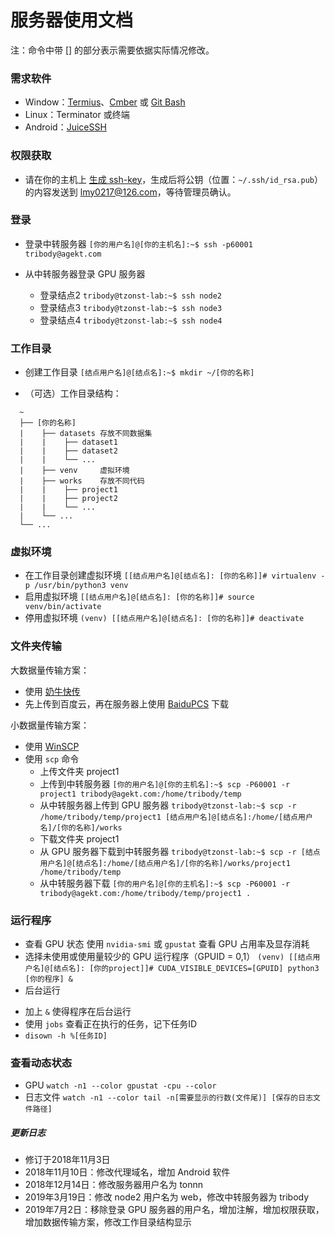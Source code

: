 # 服务器使用文档

注：命令中带 [] 的部分表示需要依据实际情况修改。

### 需求软件

* Window：[Termius](https://www.termius.com/)、[Cmber](https://cmder.net/) 或 [Git Bash](https://git-scm.com/)
* Linux：Terminator 或终端
* Android：[JuiceSSH](https://download.agekt.com/juicesshpro.apk)

### 权限获取
* 请在你的主机上 [生成 ssh-key](https://git-scm.com/book/zh/v1/%E6%9C%8D%E5%8A%A1%E5%99%A8%E4%B8%8A%E7%9A%84-Git-%E7%94%9F%E6%88%90-SSH-%E5%85%AC%E9%92%A5)，生成后将公钥（位置：`~/.ssh/id_rsa.pub`）的内容发送到 <lmy0217@126.com>，等待管理员确认。

### 登录
* 登录中转服务器
`[你的用户名]@[你的主机名]:~$ ssh -p60001 tribody@agekt.com`


* 从中转服务器登录 GPU 服务器
    - 登录结点2
    `tribody@tzonst-lab:~$ ssh node2`
    - 登录结点3
    `tribody@tzonst-lab:~$ ssh node3`
    - 登录结点4
    `tribody@tzonst-lab:~$ ssh node4`

### 工作目录
* 创建工作目录
`[结点用户名]@[结点名]:~$ mkdir ~/[你的名称]`

* （可选）工作目录结构：
```
  ~
  ├── [你的名称]
  |    ├── datasets 存放不同数据集
  |    |    ├── dataset1
  |    |    ├── dataset2
  |    |    └── ...
  |    ├── venv     虚拟环境
  |    ├── works    存放不同代码
  |    |    ├── project1
  |    |    ├── project2
  |    |    └── ...
  |    └── ...
  └── ...
```

### 虚拟环境
* 在工作目录创建虚拟环境
`[[结点用户名]@[结点名]: [你的名称]]# virtualenv -p /usr/bin/python3 venv`
* 启用虚拟环境
`[[结点用户名]@[结点名]: [你的名称]]# source venv/bin/activate`
* 停用虚拟环境
`(venv) [[结点用户名]@[结点名]: [你的名称]]# deactivate`

### 文件夹传输
大数据量传输方案：
* 使用 [奶牛快传](https://cowtransfer.com/)
* 先上传到百度云，再在服务器上使用 [BaiduPCS](https://github.com/iikira/BaiduPCS-Go) 下载

小数据量传输方案：
* 使用 [WinSCP](https://winscp.net)
* 使用 `scp` 命令
	* 上传文件夹 project1
	 - 上传到中转服务器
	 `[你的用户名]@[你的主机名]:~$ scp -P60001 -r project1 tribody@agekt.com:/home/tribody/temp`
	 - 从中转服务器上传到 GPU 服务器
	 `tribody@tzonst-lab:~$ scp -r /home/tribody/temp/project1 [结点用户名]@[结点名]:/home/[结点用户名]/[你的名称]/works`
	* 下载文件夹 project1
	 - 从 GPU 服务器下载到中转服务器
	 `tribody@tzonst-lab:~$ scp -r [结点用户名]@[结点名]:/home/[结点用户名]/[你的名称]/works/project1 /home/tribody/temp`
	 - 从中转服务器下载
	 `[你的用户名]@[你的主机名]:~$ scp -P60001 -r tribody@agekt.com:/home/tribody/temp/project1 .`

### 运行程序
* 查看 GPU 状态
使用 `nvidia-smi` 或 `gpustat` 查看 GPU 占用率及显存消耗
* 选择未使用或使用量较少的 GPU 运行程序（GPUID = 0,1）
`(venv) [[结点用户名]@[结点名]: [你的project]]# CUDA_VISIBLE_DEVICES=[GPUID] python3 [你的程序] &`
* 后台运行
 - 加上 `&` 使得程序在后台运行
 - 使用 `jobs` 查看正在执行的任务，记下任务ID
 - `disown -h %[任务ID]`

### 查看动态状态
* GPU
`watch -n1 --color gpustat -cpu --color`
* 日志文件
`watch -n1 --color tail -n[需要显示的行数(文件尾)] [保存的日志文件路径]`

##### 更新日志
* 修订于2018年11月3日
* 2018年11月10日：修改代理域名，增加 Android 软件
* 2018年12月14日：修改服务器用户名为 tonnn
* 2019年3月19日：修改 node2 用户名为 web，修改中转服务器为 tribody
* 2019年7月2日：移除登录 GPU 服务器的用户名，增加注解，增加权限获取，增加数据传输方案，修改工作目录结构显示
